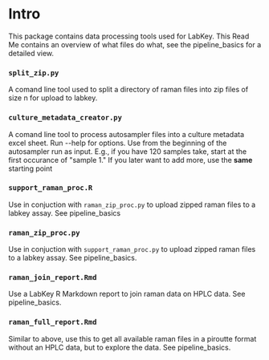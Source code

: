 # Intro
This package contains data processing tools used for LabKey. This Read Me
contains an overview of what files do what, see the pipeline_basics for
a detailed view.

### `split_zip.py`
A comand line tool used to split a directory of raman files
into zip files of size n for upload to labkey.

### `culture_metadata_creator.py`
A comand line tool to process autosampler files into a culture metadata excel
sheet. Run --help for options. Use from the beginning of the autosampler run as
input. E.g., if you have 120 samples take, start at the first occurance of 
"sample 1." If you later want to add more, use the **same** starting point

### `support_raman_proc.R`
Use in conjuction with `raman_zip_proc.py` to upload zipped raman files to
a labkey assay. See pipeline_basics

### `raman_zip_proc.py`
Use in conjuction with `support_raman_proc.py` to upload zipped raman files to
a labkey assay. See pipeline_basics.

### `raman_join_report.Rmd`
Use a LabKey R Markdown report to join raman data on HPLC data. See pipeline_basics.

### `raman_full_report.Rmd`
Similar to above, use this to get all available raman files in a piroutte 
format without an HPLC data, but to explore the data. See pipeline_basics.
